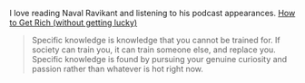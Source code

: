 <p>I love reading Naval Ravikant and listening to his podcast appearances. <a href="https://threadreaderapp.com/thread/1002103360646823936.html" target="_blank">How to Get Rich (without getting lucky)</a></p>

<blockquote>Specific knowledge is knowledge that you cannot be trained for. If society can train you, it can train someone else, and replace you. Specific knowledge is found by pursuing your genuine curiosity and passion rather than whatever is hot right now.</blockquote>
